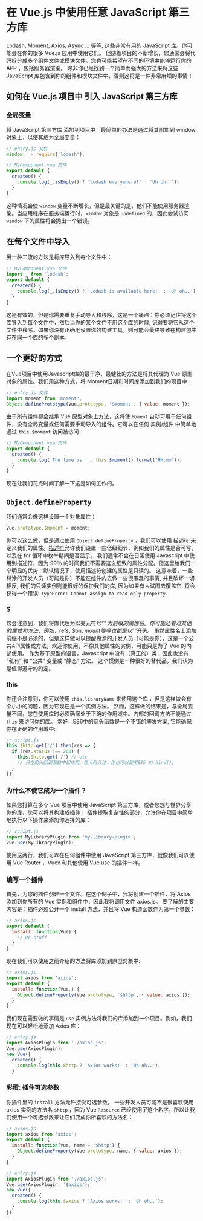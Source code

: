 # 在 Vue.js 中使用任意 JavaScript 第三方库
Lodash, Moment, Axios, Async … 等等, 这些非常有用的 JavaScript 库。你可能会在你的很多 Vue.js 应用中使用它们。
但随着项目的不断增长，您通常会将代码拆分成多个组件文件或模块文件。您也可能希望在不同的环境中能够运行你的 APP ，包括服务器渲染。
除非你已经找到一个简单而强大的方法来将这些 JavaScript 库包含到你的组件和模块文件中，否则这将是一件非常麻烦的事情！
## 如何在 Vue.js 项目中 引入 JavaScript 第三方库
### 全局变量
将 JavaScript 第三方库 添加到项目中，最简单的办法是通过将其附加到 window 对象上，以使其成为全局变量：
```javascript
// entry.js 文件
window._ = require('lodash');
```
```javascript
// MyComponent.vue 文件
export default {
  created() {
    console.log(_.isEmpty() ? 'Lodash everywhere!' : 'Uh oh..');
  }
}
```
这种情况会使 `window` 变量不断增长，但是最关键的是，他们不能使用服务器渲染。当应用程序在服务端运行时，`window` 对象是 `undefined` 的，因此尝试访问 `window` 下的属性将会抛出一个错误。
## 在每个文件中导入
另一种二流的方法是将库导入到每个文件中：
```javascript
// MyComponent.vue 文件
import _ from 'lodash';
export default {
  created() {
    console.log(_.isEmpty() ? 'Lodash is available here!' : 'Uh oh..');
  }
}
```
这是有效的，但是你需要重复手动导入和移除，这是一个痛点：你必须记住将这个库导入到每个文件中，然后当你的某个文件不用这个库的时候, 记得要将它从这个文件中移除。如果你没有正确地设置你的构建工具，则可能会最终导致在构建包中存在同一个库的多个副本。
## 一个更好的方式
在Vue项目中使用Javascript库的最干净，最健壮的方法是将其代理为 Vue 原型对象的属性。我们用这种方式，将 Moment日期和时间库添加到我们的项目中：
```javascript
// entry.js 文件
import moment from 'moment';
Object.definePrototype(Vue.prototype, '$moment', { value: moment });
```
由于所有组件都会继承 Vue 原型对象上方法，这将使 `Moment` 自动可用于任何组件，没有全局变量或任何需要手动导入的组件。它可以在任何 实例/组件 中简单地通过 `this.$moment` 访问被访问：
```javascript
// MyComponent.vue 文件
export default {
  created() {
    console.log('The time is ' . this.$moment().format("HH:mm"));
  }
}
```
现在让我们花点时间了解一下这是如何工作的。
## **`Object.defineProperty`**
我们通常会像这样设置一个对象属性：
```javascript
Vue.prototype.$moment = moment;
```
你可以这么做，但是通过使用 `Object.defineProperty` ，我们可以使用 描述符 来定义我们的属性。[描述符](https://developer.mozilla.org/en-US/docs/Web/JavaScript/Reference/Global_Objects/Object/defineProperty)允许我们设置一些低级细节，例如我们的属性是否可写，以及在 for 循环中枚举期间是否显示。
我们通常不会在日常使用 Javascript 中使用到描述符，因为 99％ 的时间我们不需要这么细致的属性分配。但这里给我们一个明显的优势：默认情况下，使用描述符创建的属性是只读的。
这意味着，一些糊涂的开发人员（可能是你）不能在组件内去做一些很愚蠢的事情, 并且破坏一切.
相反, 我们的只读实例则能很好的保护我们的库, 因为如果有人试图去覆盖它, 将会获得一个错误:
`TypeError: Cannot assign to read only property`.
### $
您会注意到，我们将库代理为以美元符号“$”为前缀的属性名。 你可能还看过其他的属性和方法，例如，$refs, $on, $mount等等也都是以”$”开头。
虽然属性名上添加前缀不是必须的，但是这样做可以提醒糊涂的开发人员（可能是你），这是一个公共API属性或方法，欢迎你使用，不像其他属性的实例，可能只是为了 Vue 的内部使用。
作为基于原型的语言，Javascript 中没有（真正的）类，因此也没有 “私有” 和 “公共” 变量或 “静态” 方法。 这个惯例是一种很好的替代品，我们认为是值得遵守的约定。
### this
你还会注意到，你可以使用 `this.libraryName` 来使用这个库 ，但是这样做会有个小小的问题，因为它现在是一个实例方法。
然而，这样做的结果是，与全局变量不同，您在使用库时必须确保处于正确的作用域中。内部的回调方法不能通过 `this` 来访问你的库。
幸好，ES6中的箭头函数是一个不错的解决方案, 它能确保你在正确的作用域中:
```javascript
// script.js
this.$http.get('/').then(res => {
  if (res.status !== 200) {
    this.$http.get('/') // etc
    // 只在箭头回调函数中起作用。愚人码头注：你也可以使用ES5 的 bind();
  }
});
```
### 为什么不使它成为一个插件？
如果您打算在多个 Vue 项目中使用 JavaScript 第三方库，或者您想与世界分享你的库，您可以将其构建成插件！
插件提取复杂性的部分，允许你在项目中简单地执行以下操作来添加你选择的库：
```javascript
// script.js
import MyLibraryPlugin from 'my-library-plugin';
Vue.use(MyLibraryPlugin);
```
使用这两行，我们可以在任何组件中使用 JavaScript 第三方库，就像我们可以使用 Vue Router ，Vuex 和其他使用 Vue.use 的插件一样。
### 编写一个插件
首先，为您的插件创建一个文件。在这个例子中，我将创建一个插件，将 Axios 添加到你所有的 Vue 实例和组件中，因此我将调用文件 axios.js。
要了解的主要内容是：插件必须公开一个 install 方法，并且将 Vue 构造函数作为第一个参数：
```javascript
// axios.js
export default {
  install: function(Vue) {
    // Do stuff
  }
}
```
现在我们可以使用之前介绍的方法将库添加到原型对象中:
```javascript
// axios.js
import axios from 'axios';
export default {
  install: function(Vue,) {
    Object.defineProperty(Vue.prototype, '$http', { value: axios });
  }
}
```
我们现在需要做的事情是 `use` 实例方法将我们的库添加到一个项目。例如，我们现在可以轻松地添加 Axios 库：
```javascript
// entry.js
import AxiosPlugin from './axios.js';
Vue.use(AxiosPlugin);
new Vue({
  created() {
    console.log(this.$http ? 'Axios works!' : 'Uh oh..');
  }
```
### 彩蛋: 插件可选参数
你插件里的 `install` 方法允许接受可选参数。 一些开发人员可能不是很喜欢使用 axios 实例的方法名  `$http` ，因为 Vue `Resource` 已经使用了这个名字，所以让我们使用一个可选参数来让它们变成你所喜欢的方法名：
```javascript
// axios.js
import axios from 'axios';
export default {
  install: function(Vue, name = '$http') {
    Object.defineProperty(Vue.prototype, name, { value: axios });
  }
}
```
```javascript
// entry.js
import AxiosPlugin from './axios.js';
Vue.use(AxiosPlugin, '$axios');
new Vue({
  created() {
    console.log(this.$axios ? 'Axios works!' : 'Uh oh..');
  }
})
```






